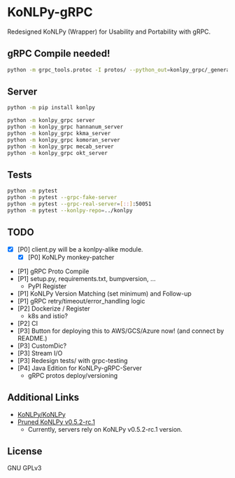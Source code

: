 # KoNLPy-gRPC
Redesigned KoNLPy (Wrapper) for Usability and Portability with gRPC.

## gRPC Compile needed!
```bash
python -m grpc_tools.protoc -I protos/ --python_out=konlpy_grpc/_generated/ --grpc_python_out=konlpy_grpc/_generated/ protos/*.proto
```

## Server
```bash
python -m pip install konlpy
```

```bash
python -m konlpy_grpc server
python -m konlpy_grpc hannanum_server
python -m konlpy_grpc kkma_server
python -m konlpy_grpc komoran_server
python -m konlpy_grpc mecab_server
python -m konlpy_grpc okt_server
```

## Tests
```bash
python -m pytest
python -m pytest --grpc-fake-server
python -m pytest --grpc-real-server=[::]:50051
python -m pytest --konlpy-repo=../konlpy
```

## TODO
- [x] [P0] client.py will be a konlpy-alike module.
  - [x] [P0] KoNLPy monkey-patcher
- [P1] gRPC Proto Compile
- [P1] setup.py, requirements.txt, bumpversion, ...
  - PyPI Register
- [P1] KoNLPy Version Matching (set minimum) and Follow-up
- [P1] gRPC retry/timeout/error_handling logic <!-- google.api_core.* or grpc-retry-py -->
- [P2] Dockerize / Register
  - k8s and istio?
- [P2] CI
- [P3] Button for deploying this to AWS/GCS/Azure now! (and connect by README.)
- [P3] CustomDic?
- [P3] Stream I/O
- [P3] Redesign tests/ with grpc-testing
- [P4] Java Edition for KoNLPy-gRPC-Server
  - gRPC protos deploy/versioning

## Additional Links
- [KoNLPy/KoNLPy](https://github.com/konlpy/konlpy)
- [Pruned KoNLPy v0.5.2-rc.1](https://github.com/minhoryang/konlpy)
  - Currently, servers rely on KoNLPy v0.5.2-rc.1 version.

## License
GNU GPLv3
